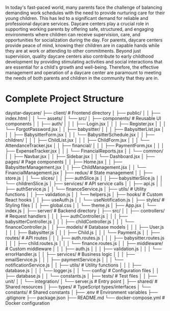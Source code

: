 In today's fast-paced world, many parents face the challenge of balancing demanding work schedules with the need to provide nurturing care for their young children. 
This has led to a significant demand for reliable and professional daycare services. Daycare centers play a crucial role in supporting working parents by offering safe, structured, and engaging environments where children can receive supervision, care, and opportunities for socialization during the day. For parents, daycare centers provide peace of mind, knowing their children are in capable hands while they are at work or attending to other commitments. Beyond just supervision, quality daycare centers also contribute to early childhood development by providing stimulating activities and social interactions that are essential for a child's growth and well-being. Therefore, the effective management and operation of a daycare center are paramount to meeting the needs of both parents and children in the community that they are in.

# Complete Project Structure

daystar-daycare/
├── client/                         # Frontend directory
│   ├── public/
│   │   ├── index.html
│   │   └── assets/
│   └── src/
│       ├── components/            # Reusable UI components
│       │   ├── auth/
│       │   │   ├── Login.jsx
│       │   │   ├── Register.jsx
│       │   │   └── ForgotPassword.jsx
│       │   ├── babysitter/
│       │   │   ├── BabysitterList.jsx
│       │   │   ├── BabysitterForm.jsx
│       │   │   └── BabysitterSchedule.jsx
│       │   ├── children/
│       │   │   ├── ChildList.jsx
│       │   │   ├── ChildForm.jsx
│       │   │   └── AttendanceTracker.jsx
│       │   ├── financial/
│       │   │   ├── PaymentForm.jsx
│       │   │   ├── ExpenseTracker.jsx
│       │   │   └── FinancialReports.jsx
│       │   └── common/
│       │       ├── Navbar.jsx
│       │       ├── Sidebar.jsx
│       │       └── Dashboard.jsx
│       ├── pages/                 # Page components
│       │   ├── Home.jsx
│       │   ├── BabysitterManagement.jsx
│       │   ├── ChildManagement.jsx
│       │   └── FinancialManagement.jsx
│       ├── redux/                 # State management
│       │   ├── store.js
│       │   └── slices/
│       │       ├── authSlice.js
│       │       ├── babysitterSlice.js
│       │       └── childrenSlice.js
│       ├── services/             # API service calls
│       │   ├── api.js
│       │   ├── authService.js
│       │   └── financeService.js
│       ├── utils/                # Utility functions
│       │   ├── validation.js
│       │   └── helpers.js
│       ├── hooks/               # Custom React hooks
│       │   ├── useAuth.js
│       │   └── useNotification.js
│       ├── styles/              # Styling files
│       │   ├── global.css
│       │   └── theme.js
│       ├── App.jsx
│       └── index.js
│
├── server/                      # Backend directory
│   ├── src/
│   │   ├── controllers/        # Request handlers
│   │   │   ├── authController.js
│   │   │   ├── babysitterController.js
│   │   │   ├── childController.js
│   │   │   └── financeController.js
│   │   ├── models/            # Database models
│   │   │   ├── User.js
│   │   │   ├── Babysitter.js
│   │   │   ├── Child.js
│   │   │   └── Payment.js
│   │   ├── routes/            # API routes
│   │   │   ├── auth.routes.js
│   │   │   ├── babysitter.routes.js
│   │   │   ├── child.routes.js
│   │   │   └── finance.routes.js
│   │   ├── middleware/        # Custom middleware
│   │   │   ├── auth.js
│   │   │   ├── validation.js
│   │   │   └── errorHandler.js
│   │   ├── services/          # Business logic
│   │   │   ├── emailService.js
│   │   │   ├── paymentService.js
│   │   │   └── notificationService.js
│   │   ├── utils/             # Utility functions
│   │   │   ├── database.js
│   │   │   └── logger.js
│   │   └── config/           # Configuration files
│   │       ├── database.js
│   │       └── constants.js
│   ├── tests/                # Test files
│   │   ├── unit/
│   │   └── integration/
│   └── server.js            # Entry point
│
├── shared/                  # Shared resources
│   ├── types/              # TypeScript types/interfaces
│   └── constants/          # Shared constants
│
├── .env                    # Environment variables
├── .gitignore
├── package.json
├── README.md
└── docker-compose.yml      # Docker configuration



